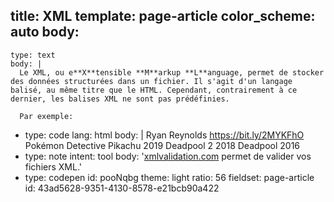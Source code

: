 title: XML
template: page-article
color_scheme: auto
body:
  -
    type: text
    body: |
      Le XML, ou e**X**tensible **M**arkup **L**anguage, permet de stocker des données structurées dans un fichier. Il s'agit d'un langage balisé, au même titre que le HTML. Cependant, contrairement à ce dernier, les balises XML ne sont pas prédéfinies. 
      
      Par exemple:
  -
    type: code
    lang: html
    body: |
      <actor>
        <firstname>Ryan</firstname>
        <lastname>Reynolds</lastname>
        <picture>https://bit.ly/2MYKFhO</picture>
        <movies>
          <movie>
            <name>Pokémon Detective Pikachu</name>
            <year>2019</year>
          </movie>
          <movie>
            <name>Deadpool 2</name>
            <year>2018</year>
          </movie>
          <movie>
            <name>Deadpool</name>
            <year>2016</year>
          </movie>
        </movies>
      </actor>
  -
    type: note
    intent: tool
    body: '[xmlvalidation.com](https://www.xmlvalidation.com/) permet de valider vos fichiers XML.'
  -
    type: codepen
    id: pooNqbg
    theme: light
    ratio: 56
fieldset: page-article
id: 43ad5628-9351-4130-8578-e21bcb90a422
